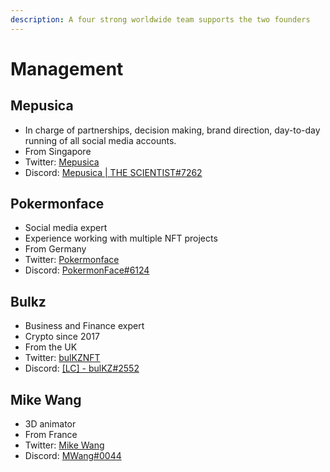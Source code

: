 ```yaml
---
description: A four strong worldwide team supports the two founders
---
```


# Management

## Mepusica

* In charge of partnerships, decision making, brand direction, day-to-day running of all social media accounts.
* From Singapore
* Twitter: [Mepusica](https://twitter.com/mepusica)
* Discord: [Mepusica | THE SCIENTIST#7262](https://discord.com/users/Mepusica%20|%20THE%20SCIENTIST#7262)

## Pokermonface

* Social media expert
* Experience working with multiple NFT projects
* From Germany
* Twitter: [Pokermonface](https://twitter.com/pokermonfacenft)
* Discord: [PokermonFace#6124](https://discord.com/users/PokermonFace#6124)

## Bulkz

* Business and Finance expert
* Crypto since 2017
* From the UK
* Twitter: [bulKZNFT](https://twitter.com/bulKZNFT)
* Discord: [\[LC\] - bulKZ#2552](https://discord.com/users/\[LC]%20-%20bulKZ#2552)

## Mike Wang

* 3D animator&#x20;
* From France
* Twitter: [Mike Wang](https://twitter.com/MyVrtZ)
* Discord: [MWang#0044](https://discord.com/users/MWang#0044)
